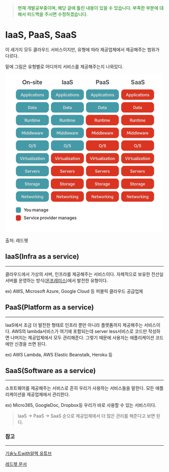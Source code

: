 > <span style="color:green">현재 개발공부중이며, 해당 글에 틀린 내용이 있을 수 있습니다. 부족한 부분에 대해서 피드백을 주시면 수정하겠습니다.</span>

# IaaS, PaaS, SaaS

이 세가지 모두 클라우드 서비스이지만, 유형에 따라 제공업체에서 제공해주는 범위가 다르다.

밑에 그림은 유형별로 어디까지 서비스를 제공해주는지 나와있다.

<img src="cloud.png" width="500" height="500" >

출처: 레드헷

## IaaS(Infra as a service)

---

클라우드에서 가상의 서버, 인프라를 제공해주는 서비스이다. 자체적으로 보유한 전산실 서버를 운영하는 방식([온프레미스](https://ttend.tistory.com/690))에서 발전한 유형이다.

ex) AWS, Microsoft Azure, Google Cloud 등 퍼블릭 클라우드 공급업체

## PaaS(Platform as a service)

---

IaaS에서 조금 더 발전한 형태로 인프라 뿐만 아니라 플랫폼까지 제공해주는 서비스이다. AWS의 lambda서비스가 여기에 포함되는데 server less서비스로 코드만 작성하면 나머지는 제공업체에서 모두 관리해준다. 그렇기 때문에 사용자는 애플리케이션 코드에만 신경을 쓰면 된다.

ex) AWS Lambda, AWS Elastic Beanstalk, Heroku 등

## SaaS(Software as a service)

---

소프트웨어를 제공해주는 서비스로 흔히 우리가 사용하는 서비스들을 말한다. 모든 애플리케이션을 제공업체에서 관리한다.

ex) Micro365, GoogleDoc, Dropbox등 우리가 바로 사용할 수 있는 서비스이다.

> IaaS -> PaaS -> SaaS 순으로 제공업체에서 더 많은 관리를 해준다고 보면 된다.

### 참고

---

[기술노트with알렉 유튜브](https://youtu.be/Nq5JHAW8XYQ)

[레드헷 문서](https://www.redhat.com/ko/topics/cloud-computing/iaas-vs-paas-vs-saas)
